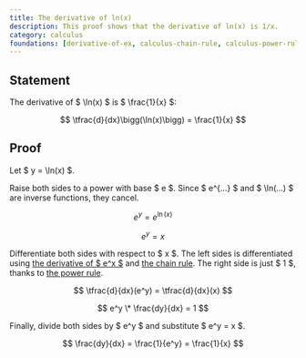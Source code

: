 ```yaml
---
title: The derivative of ln(x)
description: This proof shows that the derivative of ln(x) is 1/x.
category: calculus
foundations: [derivative-of-ex, calculus-chain-rule, calculus-power-rule]
---
```


## Statement

The derivative of $ \ln(x) $ is $ \frac{1}{x} $:

$$ \tfrac{d}{dx}\bigg(\ln(x)\bigg) = \frac{1}{x} $$

## Proof

Let $ y = \ln(x) $.

Raise both sides to a power with base $ e $. Since $ e^{...} $ and $ \ln(...) $ are inverse functions, they cancel.

$$ e^y = e^{\ln(x)} $$

$$ e^y = x $$

Differentiate both sides with respect to $ x $. The left sides is differentiated using [the derivative of $ e^x $](/proofs/derivative-of-ex) and [the chain rule](/proofs/calculus-chain-rule). The right side is just $ 1 $, thanks to [the power rule](/proofs/calculus-power-rule).

$$ \tfrac{d}{dx}(e^y) = \tfrac{d}{dx}(x) $$

$$ e^y \* \frac{dy}{dx} = 1 $$

Finally, divide both sides by $ e^y $ and substitute $ e^y = x $.

$$ \frac{dy}{dx} = \frac{1}{e^y} = \frac{1}{x} $$
